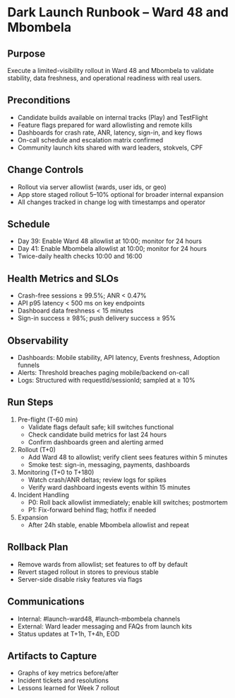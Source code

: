 # Dark Launch Runbook – Ward 48 and Mbombela

## Purpose
Execute a limited-visibility rollout in Ward 48 and Mbombela to validate stability, data freshness, and operational readiness with real users.

## Preconditions
- Candidate builds available on internal tracks (Play) and TestFlight
- Feature flags prepared for ward allowlisting and remote kills
- Dashboards for crash rate, ANR, latency, sign-in, and key flows
- On-call schedule and escalation matrix confirmed
- Community launch kits shared with ward leaders, stokvels, CPF

## Change Controls
- Rollout via server allowlist (wards, user ids, or geo)
- App store staged rollout 5–10% optional for broader internal expansion
- All changes tracked in change log with timestamps and operator

## Schedule
- Day 39: Enable Ward 48 allowlist at 10:00; monitor for 24 hours
- Day 41: Enable Mbombela allowlist at 10:00; monitor for 24 hours
- Twice-daily health checks 10:00 and 16:00

## Health Metrics and SLOs
- Crash-free sessions ≥ 99.5%; ANR < 0.47%
- API p95 latency < 500 ms on key endpoints
- Dashboard data freshness < 15 minutes
- Sign-in success ≥ 98%; push delivery success ≥ 95%

## Observability
- Dashboards: Mobile stability, API latency, Events freshness, Adoption funnels
- Alerts: Threshold breaches paging mobile/backend on-call
- Logs: Structured with requestId/sessionId; sampled at ≥ 10%

## Run Steps
1) Pre-flight (T-60 min)
   - Validate flags default safe; kill switches functional
   - Check candidate build metrics for last 24 hours
   - Confirm dashboards green and alerting armed
2) Rollout (T+0)
   - Add Ward 48 to allowlist; verify client sees features within 5 minutes
   - Smoke test: sign-in, messaging, payments, dashboards
3) Monitoring (T+0 to T+180)
   - Watch crash/ANR deltas; review logs for spikes
   - Verify ward dashboard ingests events within 15 minutes
4) Incident Handling
   - P0: Roll back allowlist immediately; enable kill switches; postmortem
   - P1: Fix-forward behind flag; hotfix if needed
5) Expansion
   - After 24h stable, enable Mbombela allowlist and repeat

## Rollback Plan
- Remove wards from allowlist; set features to off by default
- Revert staged rollout in stores to previous stable
- Server-side disable risky features via flags

## Communications
- Internal: #launch-ward48, #launch-mbombela channels
- External: Ward leader messaging and FAQs from launch kits
- Status updates at T+1h, T+4h, EOD

## Artifacts to Capture
- Graphs of key metrics before/after
- Incident tickets and resolutions
- Lessons learned for Week 7 rollout
